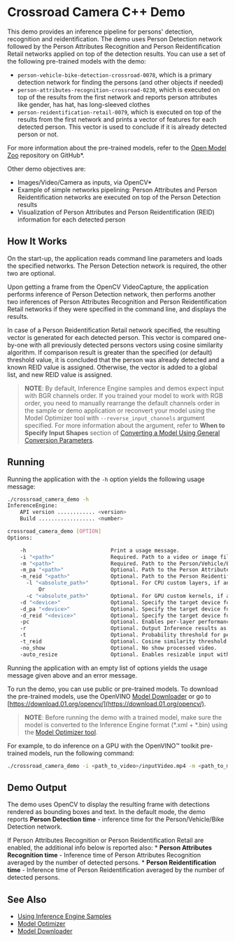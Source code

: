 # Crossroad Camera C++ Demo

This demo provides an inference pipeline for persons' detection, recognition and reidentification. The demo uses Person Detection network followed by the Person Attributes Recognition and Person Reidentification Retail networks applied on top of the detection results. You can use a set of the following pre-trained models with the demo:

* `person-vehicle-bike-detection-crossroad-0078`, which is a primary detection network for finding the persons (and other objects if needed)
* `person-attributes-recognition-crossroad-0230`, which is executed on top of the results from the first network and
reports person attributes like gender, has hat, has long-sleeved clothes
* `person-reidentification-retail-0079`, which is executed on top of the results from the first network and prints
a vector of features for each detected person. This vector is used to conclude if it is already detected person or not.

For more information about the pre-trained models, refer to the [Open Model Zoo](https://github.com/opencv/open_model_zoo/blob/master/intel_models/index.md) repository on GitHub*.

Other demo objectives are:
* Images/Video/Camera as inputs, via OpenCV*
* Example of simple networks pipelining: Person Attributes and Person Reidentification networks are executed on top of
the Person Detection results
* Visualization of Person Attributes and Person Reidentification (REID) information for each detected person


## How It Works

On the start-up, the application reads command line parameters and loads the specified networks. The Person Detection
network is required, the other two are optional.

Upon getting a frame from the OpenCV VideoCapture, the application performs inference of Person Detection network, then performs another
two inferences of Person Attributes Recognition and Person Reidentification Retail networks if they were specified in the
command line, and displays the results.

In case of a Person Reidentification Retail network specified, the resulting vector is generated for each detected person. This vector is
compared one-by-one with all previously detected persons vectors using cosine similarity algorithm. If comparison result
is greater than the specified (or default) threshold value, it is concluded that the person was already detected and a known
REID value is assigned. Otherwise, the vector is added to a global list, and new REID value is assigned.

> **NOTE**: By default, Inference Engine samples and demos expect input with BGR channels order. If you trained your model to work with RGB order, you need to manually rearrange the default channels order in the sample or demo application or reconvert your model using the Model Optimizer tool with `--reverse_input_channels` argument specified. For more information about the argument, refer to **When to Specify Input Shapes** section of [Converting a Model Using General Conversion Parameters](./docs/MO_DG/prepare_model/convert_model/Converting_Model_General.md).

## Running

Running the application with the `-h` option yields the following usage message:
```sh
./crossroad_camera_demo -h
InferenceEngine:
    API version ............ <version>
    Build .................. <number>

crossroad_camera_demo [OPTION]
Options:

    -h                           Print a usage message.
    -i "<path>"                  Required. Path to a video or image file. Default value is "cam" to work with camera.
    -m "<path>"                  Required. Path to the Person/Vehicle/Bike Detection Crossroad model (.xml) file.
    -m_pa "<path>"               Optional. Path to the Person Attributes Recognition Crossroad model (.xml) file.
    -m_reid "<path>"             Optional. Path to the Person Reidentification Retail model (.xml) file.
      -l "<absolute_path>"       Optional. For CPU custom layers, if any. Absolute path to a shared library with the kernels impl.
          Or
      -c "<absolute_path>"       Optional. For GPU custom kernels, if any. Absolute path to the xml file with the kernels desc.
    -d "<device>"                Optional. Specify the target device for Person/Vehicle/Bike Detection (CPU, GPU, FPGA, HDDL, MYRIAD, or HETERO).
    -d_pa "<device>"             Optional. Specify the target device for Person Attributes Recognition (CPU, GPU, FPGA, HDDL, MYRIAD, or HETERO).
    -d_reid "<device>"           Optional. Specify the target device for Person Reidentification Retail (CPU, GPU, FPGA, HDDL, MYRIAD, or HETERO).
    -pc                          Optional. Enables per-layer performance statistics.
    -r                           Optional. Output Inference results as raw values.
    -t                           Optional. Probability threshold for person/vehicle/bike crossroad detections.
    -t_reid                      Optional. Cosine similarity threshold between two vectors for person reidentification.
    -no_show                     Optional. No show processed video.
    -auto_resize                 Optional. Enables resizable input with support of ROI crop & auto resize.
```

Running the application with an empty list of options yields the usage message given above and an error message.

To run the demo, you can use public or pre-trained models. To download the pre-trained models, use the OpenVINO [Model Downloader](https://github.com/opencv/open_model_zoo/tree/2018/model_downloader) or go to [https://download.01.org/opencv/](https://download.01.org/opencv/).

> **NOTE**: Before running the demo with a trained model, make sure the model is converted to the Inference Engine format (\*.xml + \*.bin) using the [Model Optimizer tool](./docs/MO_DG/Deep_Learning_Model_Optimizer_DevGuide.md).

For example, to do inference on a GPU with the OpenVINO&trade; toolkit pre-trained models, run the following command:

```sh
./crossroad_camera_demo -i <path_to_video>/inputVideo.mp4 -m <path_to_model>/person-vehicle-bike-detection-crossroad-0078.xml -m_pa <path_to_model>/person-attributes-recognition-crossroad-0230.xml -m_reid <path_to_model>/person-reidentification-retail-0079.xml -d GPU
```

## Demo Output

The demo uses OpenCV to display the resulting frame with detections rendered as bounding boxes and text.
In the default mode, the demo reports **Person Detection time** - inference time for the Person/Vehicle/Bike Detection network.

If Person Attributes Recognition or Person Reidentification Retail are enabled, the additional info below is reported also:
	* **Person Attributes Recognition time** - Inference time of Person Attributes Recognition averaged by the number of detected persons.
	* **Person Reidentification time** - Inference time of Person Reidentification averaged by the number of detected persons.


## See Also
* [Using Inference Engine Samples](./docs/IE_DG/Samples_Overview.md)
* [Model Optimizer](./docs/MO_DG/Deep_Learning_Model_Optimizer_DevGuide.md)
* [Model Downloader](https://github.com/opencv/open_model_zoo/tree/2018/model_downloader)
